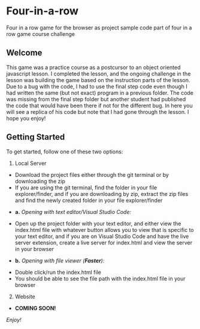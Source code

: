 # Four-in-a-row
Four in a row game for the browser as project sample code part of four in a row game course challenge

## Welcome
This game was a practice course as a postcursor to an object oriented javascript lesson. I completed the lesson, and the 
ongoing challenge in the lesson was building the game based on the instruction parts of the lesson. Due to a bug with the code,
I had to use the final step code even though I had written the same (but not exact) program in a previous folder. The code was
missing from the final step folder but another student had published the code that would have been there if not for the different bug.
In here you will see a replica of his code but note that I had gone through the lesson. I hope you enjoy!

## Getting Started
To get started, follow one of these two options:
1. Local Server
* Download the project files either through the git terminal or by downloading the zip
* If you are using the git terminal, find the folder in your file explorer/finder, and if you are downloading
by zip, extract the zip files and find the newly created folder in your file explorer/finder

- **a.** *Opening with text editor/Visual Studio Code:*

* Open up the project folder with your text editor, and either view the index.html file with whatever button allows you to view
that is specific to your text editor, and if you are on Visual Studio Code and have the live server extension, create a live server for
index.html and view the server in your browser

- **b.** *Opening with file viewer (**Faster**):*

* Double click/run the index.html file
* You should be able to see the file path with the index.html file in your browser
2. Website
* **COMING SOON!**


*Enjoy!*
